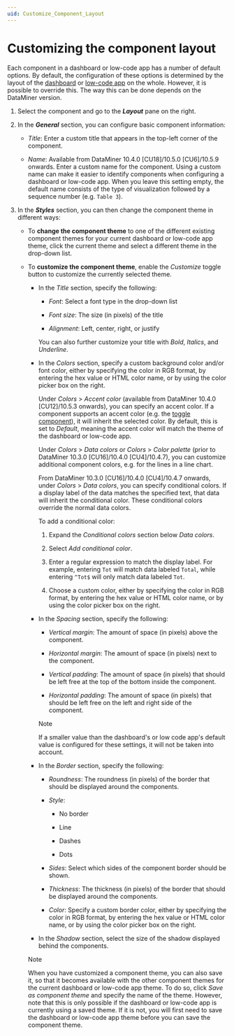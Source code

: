 ```yaml
---
uid: Customize_Component_Layout
---
```


# Customizing the component layout

Each component in a dashboard or low-code app has a number of default options. By default, the configuration of these options is determined by the layout of the [dashboard](xref:Configuring_the_dashboard_layout) or [low-code app](xref:LowCodeApps_Layout) on the whole. However, it is possible to override this. The way this can be done depends on the DataMiner version.

1. Select the component and go to the ***Layout*** pane on the right.

1. In the ***General*** section, you can configure basic component information:

   - *Title*: Enter a custom title that appears in the top-left corner of the component.

   - *Name*: Available from DataMiner 10.4.0 [CU18]/10.5.0 [CU6]/10.5.9 onwards<!--RN 43453, originally "Configuration name", but changed to "Name" by 43760-->. Enter a custom name for the component. Using a custom name can make it easier to identify components when configuring a dashboard or low-code app. When you leave this setting empty, the default name consists of the type of visualization followed by a sequence number (e.g. `Table 3`).

1. In the ***Styles*** section, you can then change the component theme in different ways:

   - To **change the component theme** to one of the different existing component themes for your current dashboard or low-code app theme, click the current theme and select a different theme in the drop-down list.

   - To **customize the component theme**, enable the *Customize* toggle button to customize the currently selected theme.

     - In the *Title* section, specify the following:

       - *Font*: Select a font type in the drop-down list

       - *Font size*: The size (in pixels) of the title

       - *Alignment*: Left, center, right, or justify

       You can also further customize your title with *Bold*, *Italics*, and *Underline*.

     - In the *Colors* section, specify a custom background color and/or font color, either by specifying the color in RGB format, by entering the hex value or HTML color name, or by using the color picker box on the right.

       Under *Colors* > *Accent color* (available from DataMiner 10.4.0 [CU12]/10.5.3 onwards<!--RN 41859-->), you can specify an accent color. If a component supports an accent color (e.g. the [toggle component](xref:Toggle)), it will inherit the selected color. By default, this is set to *Default*, meaning the accent color will match the theme of the dashboard or low-code app.

       Under *Colors* > *Data colors* or *Colors* > *Color palette* (prior to DataMiner 10.3.0 [CU16]/10.4.0 [CU4]/10.4.7<!--RN 39739-->), you can customize additional component colors, e.g. for the lines in a line chart.

       From DataMiner 10.3.0 [CU16]/10.4.0 [CU4]/10.4.7 onwards<!--RN 39739-->, under *Colors* > *Data colors*, you can specify conditional colors. If a display label of the data matches the specified text, that data will inherit the conditional color. These conditional colors override the normal data colors.

       To add a conditional color:

       1. Expand the *Conditional colors* section below *Data colors*.

       1. Select *Add conditional color*.

       1. Enter a regular expression to match the display label. For example, entering `Tot` will match data labeled `Total`, while entering `^Tot$` will only match data labeled `Tot`.

       1. Choose a custom color, either by specifying the color in RGB format, by entering the hex value or HTML color name, or by using the color picker box on the right.

     - In the *Spacing* section, specify the following:

       - *Vertical margin*: The amount of space (in pixels) above the component.

       - *Horizontal margin*: The amount of space (in pixels) next to the component.

       - *Vertical padding*: The amount of space (in pixels) that should be left free at the top of the bottom inside the component.

       - *Horizontal padding*: The amount of space (in pixels) that should be left free on the left and right side of the component.

       > [!NOTE]
       > If a smaller value than the dashboard's or low code app's default value is configured for these settings, it will not be taken into account.

     - In the *Border* section, specify the following:

       - *Roundness*: The roundness (in pixels) of the border that should be displayed around the components.

       - *Style*:

         - No border

         - Line

         - Dashes

         - Dots

       - *Sides*: Select which sides of the component border should be shown.

       - *Thickness*: The thickness (in pixels) of the border that should be displayed around the components.

       - *Color*: Specify a custom border color, either by specifying the color in RGB format, by entering the hex value or HTML color name, or by using the color picker box on the right.

     - In the *Shadow* section, select the size of the shadow displayed behind the components.

     > [!NOTE]
     > When you have customized a component theme, you can also save it, so that it becomes available with the other component themes for the current dashboard or low-code app theme. To do so, click *Save as component theme* and specify the name of the theme. However, note that this is only possible if the dashboard or low-code app is currently using a saved theme. If it is not, you will first need to save the dashboard or low-code app theme before you can save the component theme.
